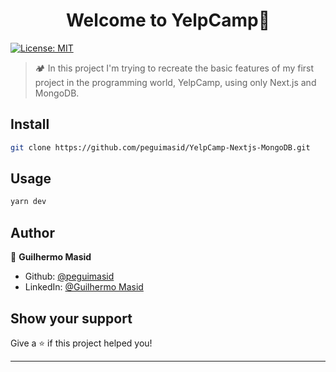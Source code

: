 <h1 align="center">Welcome to YelpCamp👋</h1>
<p>
  <a href="#" target="_blank">
    <img alt="License: MIT" src="https://img.shields.io/badge/License-MIT-yellow.svg" />
  </a>
</p>

> 🏕 In this project I'm trying to recreate the basic features of my first project in the programming world, YelpCamp, using only Next.js and MongoDB.



## Install

```sh
git clone https://github.com/peguimasid/YelpCamp-Nextjs-MongoDB.git
```

## Usage

```sh
yarn dev
```

## Author

👤 **Guilhermo Masid**

* Github: [@peguimasid](https://github.com/peguimasid)
* LinkedIn: [@Guilhermo Masid](https://www.linkedin.com/in/guilhermo-masid-494677b8/)

## Show your support

Give a ⭐️ if this project helped you!

***
